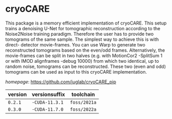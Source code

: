 # cryoCARE

This package is a memory efficient implementation of cryoCARE.  This setup trains a denoising U-Net for tomographic reconstruction according to   the Noise2Noise training paradigm. Therefore the user has to provide two        tomograms of the same sample. The simplest way to achieve this is with direct-   detector movie-frames.  You can use Warp to generate two reconstructed tomograms based on the even/odd    frames. Alternatively, the movie-frames can be split in two halves (e.g. with    MotionCor2 -SplitSum 1 or with IMOD alignframes -debug 10000) from which two     identical, up to random noise, tomograms can be reconstructed.  These two (even and odd) tomograms can be used as input to this cryoCARE         implementation.

*homepage*: <https://github.com/juglab/cryoCARE_pip>

version | versionsuffix | toolchain
--------|---------------|----------
``0.2.1`` | ``-CUDA-11.3.1`` | ``foss/2021a``
``0.3.0`` | ``-CUDA-11.7.0`` | ``foss/2022a``
